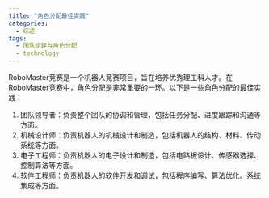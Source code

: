 ```yaml
---  
title: "角色分配最佳实践"  
categories:  
  - 综述  
tags: 
  - 团队组建与角色分配 
  - technology  
---  
```


RoboMaster竞赛是一个机器人竞赛项目，旨在培养优秀理工科人才。在RoboMaster竞赛中，角色分配是非常重要的一环。以下是一些角色分配的最佳实践：

1. 团队领导者：负责整个团队的协调和管理，包括任务分配、进度跟踪和沟通等方面。
2. 机械设计师：负责机器人的机械设计和制造，包括机器人的结构、材料、传动系统等方面。
3. 电子工程师：负责机器人的电子设计和制造，包括电路板设计、传感器选择、控制算法等方面。
4. 软件工程师：负责机器人的软件开发和调试，包括程序编写、算法优化、系统集成等方面。 
